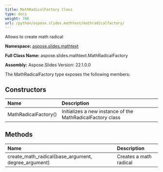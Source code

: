 ```yaml
---
title: MathRadicalFactory Class
type: docs
weight: 780
url: /python/aspose.slides.mathtext/mathradicalfactory/
---
```


Allows to create math radical

**Namespace:** [aspose.slides.mathtext](/python/aspose.slides.mathtext/)

**Full Class Name:** aspose.slides.mathtext.MathRadicalFactory

**Assembly:**  Aspose.Slides Version: 22.1.0.0

The MathRadicalFactory type exposes the following members:
## **Constructors**
|**Name**|**Description**|
| :- | :- |
|MathRadicalFactory()|Initializes a new instance of the MathRadicalFactory class|
## **Methods**
|**Name**|**Description**|
| :- | :- |
|create_math_radical(base_argument, degree_argument)|Creates a math radical|
